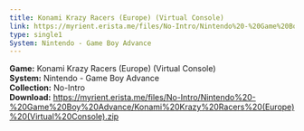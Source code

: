 ```yaml
---
title: Konami Krazy Racers (Europe) (Virtual Console)
link: https://myrient.erista.me/files/No-Intro/Nintendo%20-%20Game%20Boy%20Advance/Konami%20Krazy%20Racers%20(Europe)%20(Virtual%20Console).zip
type: single1
System: Nintendo - Game Boy Advance
---
```

<b>Game:</b> Konami Krazy Racers (Europe) (Virtual Console)<br>
<b>System:</b> Nintendo - Game Boy Advance<br>
<b>Collection:</b> No-Intro<br>
<b>Download:</b> https://myrient.erista.me/files/No-Intro/Nintendo%20-%20Game%20Boy%20Advance/Konami%20Krazy%20Racers%20(Europe)%20(Virtual%20Console).zip